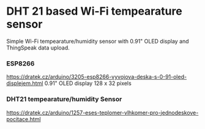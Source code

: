 # DHT 21 based Wi-Fi tempearature sensor

Simple Wi-Fi tempearature/humidity sensor with 0.91" OLED display and ThingSpeak data upload.

### ESP8266
https://dratek.cz/arduino/3205-esp8266-vyvojova-deska-s-0-91-oled-displejem.html
0.91" OLED display 128 x 32 pixels

### DHT21 tempearature/humidity Sensor
https://dratek.cz/arduino/1257-eses-teplomer-vlhkomer-pro-jednodeskove-pocitace.html
